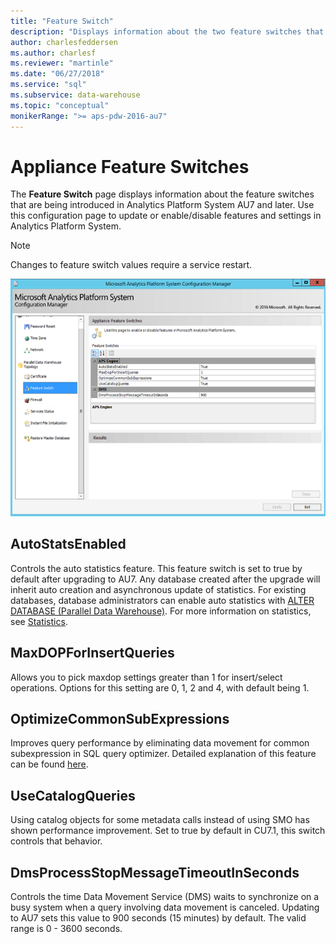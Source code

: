 ```yaml
---
title: "Feature Switch"
description: "Displays information about the two feature switches that are introduced in Analytics Platform System AU7."
author: charlesfeddersen
ms.author: charlesf
ms.reviewer: "martinle"
ms.date: "06/27/2018"
ms.service: "sql"
ms.subservice: data-warehouse
ms.topic: "conceptual"
monikerRange: ">= aps-pdw-2016-au7"
---
```


# Appliance Feature Switches

The **Feature Switch** page displays information about the feature switches that are being introduced in Analytics Platform System AU7 and later. Use this configuration page to update or enable/disable features and settings in Analytics Platform System.

> [!NOTE]
> Changes to feature switch values require a service restart.

![DWConfig Appliance Feature Switch](media/feature-switch/SQL_Server_PDW_DWConfig_feature_switch.png "DWConfig Appliance Feature Switch")

## AutoStatsEnabled

Controls the auto statistics feature. This feature switch is set to true by default after upgrading to AU7. Any database created after the upgrade will inherit auto creation and asynchronous update of statistics. For existing databases, database administrators can enable auto statistics with [ALTER DATABASE (Parallel Data Warehouse)](../t-sql/statements/alter-database-transact-sql.md?tabs=sqlpdw). For more information on statistics, see [Statistics](../relational-databases/statistics/statistics.md).

## MaxDOPForInsertQueries

Allows you to pick maxdop settings greater than 1 for insert/select operations. Options for this setting are 0, 1, 2 and 4, with default being 1.

## OptimizeCommonSubExpressions

Improves query performance by eliminating data movement for common subexpression in SQL query optimizer. Detailed explanation of this feature can be found [here](common-sub-expression-elimination.md).

## UseCatalogQueries

Using catalog objects for some metadata calls instead of using SMO has shown performance improvement. Set to true by default in CU7.1, this switch controls that behavior.

## DmsProcessStopMessageTimeoutInSeconds

Controls the time Data Movement Service (DMS) waits to synchronize on a busy system when a query involving data movement is canceled. Updating to AU7 sets this value to 900 seconds (15 minutes) by default. The valid range is 0 - 3600 seconds.
